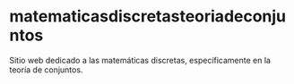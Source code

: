 # matematicasdiscretasteoriadeconjuntos
Sitio web dedicado a las matemáticas discretas, específicamente en la teoría de conjuntos.  
